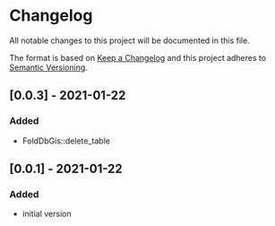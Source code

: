 # Changelog
All notable changes to this project will be documented in this file.

The format is based on [Keep a Changelog](http://keepachangelog.com/en/1.0.0/)
and this project adheres to [Semantic Versioning](http://semver.org/spec/v2.0.0.html).

## [0.0.3] - 2021-01-22
### Added
- FoldDbGis::delete_table

## [0.0.1] - 2021-01-22
### Added
- initial version

